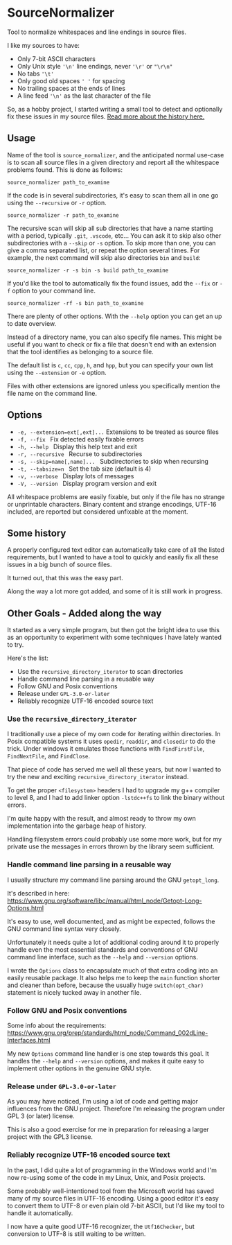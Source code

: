# SourceNormalizer

Tool to normalize whitespaces and line endings in source files.

I like my sources to have:

- Only 7-bit ASCII characters
- Only Unix style `'\n'` line endings, never `'\r'` or `"\r\n"`
- No tabs `'\t'`
- Only good old spaces `' '` for spacing
- No trailing spaces at the ends of lines
- A line feed `'\n'` as the last character of the file

So, as a hobby project, I started writing a small tool
to detect and optionally fix these issues
in my source files. [Read more about the history here.](#some-history)

## Usage

Name of the tool is `source_normalizer`, and the anticipated normal
use-case is to scan all source files in a given directory and report
all the whitespace problems found. This is done as follows:

    source_normalizer path_to_examine

If the code is in several subdirectories, it's easy to scan them
all in one go using the `--recursive` or `-r` option.

    source_normalizer -r path_to_examine

The recursive scan will skip all sub directories that have a name
starting with a period, typically `.git`, `.vscode`, etc...
You can ask it to skip also other subdirectories with a `--skip` or `-s` option.
To skip more than one, you can give a comma separated list, or repeat the option several times.
For example, the next command will skip also directories `bin` and `build`:

    source_normalizer -r -s bin -s build path_to_examine

If you'd like the tool to automatically fix the found issues,
add the `--fix` or `-f` option to your command line.

    source_normalizer -rf -s bin path_to_examine

There are plenty of other options.
With the `--help` option you can get an up to date overview.

Instead of a directory name, you can also specify file names.
This might be useful if you want to check or fix a file
that doesn't end with an extension that the tool identifies
as belonging to a source file.

The default list is `c`, `cc`, `cpp`, `h`, and `hpp`, but
you can specify your own list using the `--extension` or `-e` option.

Files with other extensions are ignored unless you
specifically mention the file name on the command line.

## Options

*  `-e, --extension=ext[,ext]...` Extensions to be treated as source files
*  `-f, --fix ` Fix detected easily fixable errors
*  `-h, --help ` Display this help text and exit
*  `-r, --recursive ` Recurse to subdirectories
*  `-s, --skip=name[,name]... ` Subdirectories to skip when recursing
*  `-t, --tabsize=n ` Set the tab size (default is 4)
*  `-v, --verbose ` Display lots of messages
*  `-V, --version ` Display program version and exit

All whitespace problems are easily fixable, but only if the file has no strange or unprintable characters. Binary content and strange encodings, UTF-16 included, are reported but considered unfixable at the moment.


## Some history

A properly configured text editor can automatically take care
of all the listed requirements, but I wanted to have a tool
to quickly and easily fix all these issues in a big bunch
of source files.

It turned out, that this was the easy part.

Along the way a lot more got added, and some of it is
still work in progress.

## Other Goals - Added along the way

It started as a very simple program, but then got the bright idea
to use this as an opportunity to experiment with some techniques I have lately wanted to try.

Here's the list:

- Use the `recursive_directory_iterator` to scan directories
- Handle command line parsing in a reusable way
- Follow GNU and Posix conventions
- Release under `GPL-3.0-or-later`
- Reliably recognize UTF-16 encoded source text

### Use the `recursive_directory_iterator`

I traditionally use a piece of my own code for iterating within directories.
In Posix compatible systems it uses `opedir`, `readdir`, and `closedir` to do the trick.
Under windows it emulates those functions with `FindFirstFile`, `FindNextFile`, and `FindClose`.

That piece of code has served me well all these years,
but now I wanted to try the new and exciting `recursive_directory_iterator` instead.

To get the proper `<filesystem>` headers I had to upgrade my g++ compiler to level 8,
and I had to add linker option `-lstdc++fs` to link the binary without errors.

I'm quite happy with the result, and almost ready to throw my
own implementation into the garbage heap of history.

Handling filesystem errors could probably use some more work,
but for my private use the messages in errors thrown by the library seem sufficient.


### Handle command line parsing in a reusable way

I usually structure my command line parsing around the GNU `getopt_long`.

It's described in here: https://www.gnu.org/software/libc/manual/html_node/Getopt-Long-Options.html

It's easy to use, well documented, and as might be expected,
follows the GNU command line syntax very closely.

Unfortunately it needs quite a lot of additional coding around it to properly handle even
the most essential standards and conventions of GNU command line interface,
such as the `--help` and `--version` options.

I wrote the `Options` class to encapsulate much of that extra coding into an easily
reusable package. It also helps me to keep the `main` function shorter and cleaner
than before, because the usually huge `switch(opt_char)` statement is nicely tucked away in another file.


### Follow GNU and Posix conventions

Some info about the requirements: https://www.gnu.org/prep/standards/html_node/Command_002dLine-Interfaces.html

My new `Options` command line handler is one step towards this goal.
It handles the `--help` and `--version` options, and makes it quite easy to
implement other options in the genuine GNU style.

### Release under `GPL-3.0-or-later`

As you may have noticed, I'm using a lot of code and getting major influences from the GNU project.
Therefore I'm releasing the program under GPL 3 (or later) license.

This is also a good exercise for me in preparation for releasing a larger project
with the GPL3 license.

### Reliably recognize UTF-16 encoded source text

In the past, I did quite a lot of programming in the Windows world
and I'm now re-using some of the
code in my Linux, Unix, and Posix projects.

Some probably well-intentioned tool from the Microsoft world has saved many of my source
files in UTF-16 encoding. Using a good editor it's easy to convert them to UTF-8 or even
plain old 7-bit ASCII, but I'd like my tool to handle it automatically.

I now have a quite good UTF-16 recognizer, the `Utf16Checker`,
but conversion to UTF-8 is still waiting to be written.
